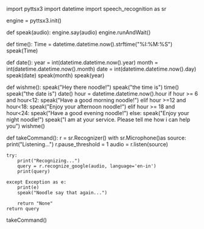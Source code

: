 import pyttsx3
import datetime
import speech_recognition as sr


engine = pyttsx3.init()


def speak(audio):
    engine.say(audio)
    engine.runAndWait()

def time():
    Time = datetime.datetime.now().strftime("%I:%M:%S")
    speak(Time)

def date():
    year = int(datetime.datetime.now().year)
    month = int(datetime.datetime.now().month)
    date = int(datetime.datetime.now().day)
    speak(date)
    speak(month)
    speak(year)

def wishme():
    speak("Hey there noodle!")
    speak("the time is")
    time()
    speak("the date is")
    date()
    hour = datetime.datetime.now().hour
    if hour >= 6 and hour<12:
        speak("Have a good morning noodle!")
    elif hour >=12 and hour<18:
        speak("Enjoy your afternoon noodle!")
    elif hour >= 18 and hour<24:
        speak("Have a good evening noodle!")
    else:
        speak("Enjoy your night noodle!")
    speak("I am at your service. Please tell me how i can help you")
wishme()

def takeCommand():
    r = sr.Recognizer()
    with sr.Microphone()as source:
        print("Listening...")
        r.pause_threshold = 1
        audio = r.listen(source)

    try:
        print("Recognizing...")
        query = r.recognize_google(audio, language='en-in')
        print(query)

    except Exception as e:
        print(e)
        speak("Noodle say that again...")

        return "None"
    return query

takeCommand()
